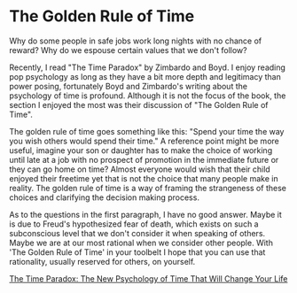 # The Golden Rule of Time

Why do some people in safe jobs work long nights with no chance of reward? Why do we espouse certain values that we don't follow?

Recently, I read "The Time Paradox" by Zimbardo and Boyd. I enjoy reading pop psychology as long as they have a bit more depth and legitimacy than power posing, fortunately Boyd and Zimbardo's writing about the psychology of time is profound. Although it is not the focus of the book, the section I enjoyed the most was their discussion of "The Golden Rule of Time".

The golden rule of time goes something like this: "Spend your time the way you wish others would spend their time." A reference point might be more useful, imagine your son or daughter has to make the choice of working until late  at a job with no prospect of promotion in the immediate future or they can go home on time? Almost everyone would wish that their child enjoyed their freetime yet that is not the choice that many people make in reality. The golden rule of time is a way of framing the strangeness of these choices and clarifying the decision making process.

As to the questions in the first paragraph, I have no good answer. Maybe it is due to Freud's hypothesized fear of death, which exists on such a subconscious level that we don't consider it when speaking of others. Maybe we are at our most rational when we consider other people. With 'The Golden Rule of Time' in your toolbelt I hope that you can use that rationality, usually reserved for others, on yourself.

[The Time Paradox: The New Psychology of Time That Will Change Your Life](https://www.amazon.com/Time-Paradox-Psychology-That-Change/dp/1416541993)
